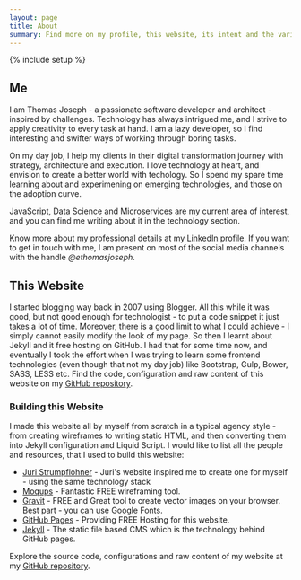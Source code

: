 ```yaml
---
layout: page
title: About
summary: Find more on my profile, this website, its intent and the various elements used to build it.
---
```

{% include setup %}
## Me
I am Thomas Joseph - a passionate software developer and architect - inspired by challenges. Technology has always intrigued me, and I strive to apply creativity to every task at hand. I am a lazy developer, so I find interesting and swifter ways of working through boring tasks.

On my day job, I help my clients in their digital transformation journey with strategy, architecture and execution. I love technology at heart, and envision to create a better world with techology. So I spend my spare time learning about and experimening on emerging technologies, and those on the adoption curve.

JavaScript, Data Science and Microservices are my current area of interest, and you can find me writing about it in the technology section.

Know more about my professional details at my <a href="https://www.linkedin.com/{{ site.author.linkedin }}" target="_blank">LinkedIn profile</a>. If you want to get in touch with me, I am present on most of the social media channels with the handle *@ethomasjoseph*.

## This Website
I started blogging way back in 2007 using Blogger. All this while it was good, but not good enough for technologist - to put a code snippet it just takes a lot of time. Moreover, there is a good limit to what I could achieve - I simply cannot easily modify the look of my page. So then I learnt about Jekyll and it free hosting on GitHub. I had that for some time now, and eventually I took the effort when I was trying to learn some frontend technologies (even though that not my day job) like Bootstrap, Gulp, Bower, SASS, LESS etc. Find the code, configuration and raw content of this website on my <a href="https://github.com/ethomasjoseph/ethomasjoseph.com" target="_blank">GitHub repository</a>.

### Building this Website
I made this website all by myself from scratch in a typical agency style - from creating wireframes to writing static HTML, and then converting them into Jekyll configuration and Liquid Script. I would like to list all the people and resources, that I used to build this website:

* [Juri Strumpflohner](https://juristr.com) - Juri's website inspired me to create one for myself - using the same technology stack
* [Moqups](https://moqups.com) - Fantastic FREE wireframing tool.
* [Gravit](https://gravit.io) - FREE and Great tool to create vector images on your browser. Best part - you can use Google Fonts.
* [GitHub Pages](https://pages.github.com) - Providing FREE Hosting for this website.
* [Jekyll](http://jekyllrb.com) - The static file based CMS which is the technology behind GitHub pages.

Explore the source code, configurations and raw content of my website at my <a href="https://github.com/ethomasjoseph/ethomasjoseph.com" target="_blank">GitHub repository</a>.
